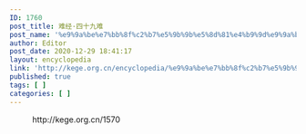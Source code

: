 ```yaml
---
ID: 1760
post_title: 难经·四十九难
post_name: '%e9%9a%be%e7%bb%8f%c2%b7%e5%9b%9b%e5%8d%81%e4%b9%9d%e9%9a%be'
author: Editor
post_date: 2020-12-29 18:41:17
layout: encyclopedia
link: 'http://kege.org.cn/encyclopedia/%e9%9a%be%e7%bb%8f%c2%b7%e5%9b%9b%e5%8d%81%e4%b9%9d%e9%9a%be'
published: true
tags: [ ]
categories: [ ]
---
```

<!-- wp:embed {"url":"http://kege.org.cn/1570","type":"wp-embed","providerNameSlug":"kege-org-cn","className":""} -->
<figure class="wp-block-embed is-type-wp-embed is-provider-kege-org-cn wp-block-embed-kege-org-cn"><div class="wp-block-embed__wrapper">
http://kege.org.cn/1570
</div></figure>
<!-- /wp:embed -->